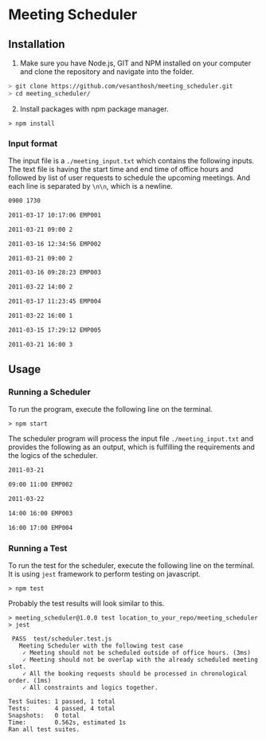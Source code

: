 # Meeting Scheduler

## Installation

1. Make sure you have Node.js, GIT and NPM installed on your computer and clone the repository and navigate into the folder.
```bash
> git clone https://github.com/vesanthosh/meeting_scheduler.git
> cd meeting_scheduler/
```
2. Install packages with npm package manager.

```npm
> npm install
```

### Input format
The input file is a `./meeting_input.txt` which contains the following inputs. The text file is having the start time and end time of office hours and followed by list of user requests to schedule the upcoming meetings. And each line is separated by `\n\n`, which is a newline.

```bash
0900 1730

2011-03-17 10:17:06 EMP001

2011-03-21 09:00 2

2011-03-16 12:34:56 EMP002

2011-03-21 09:00 2

2011-03-16 09:28:23 EMP003

2011-03-22 14:00 2

2011-03-17 11:23:45 EMP004

2011-03-22 16:00 1

2011-03-15 17:29:12 EMP005

2011-03-21 16:00 3

```
## Usage
### Running a Scheduler
To run the program, execute the following line on the terminal.
```npm
> npm start
```
The scheduler program will process the input file `./meeting_input.txt` and provides the following as an output, which is fulfilling the requirements and the logics of the scheduler.

```bash
2011-03-21

09:00 11:00 EMP002

2011-03-22

14:00 16:00 EMP003

16:00 17:00 EMP004

```
### Running a Test
To run the test for the scheduler, execute the following line on the terminal. It is using `jest` framework to perform testing on javascript.
```npm
> npm test
```
Probably the test results will look similar to this.
```npm
> meeting_scheduler@1.0.0 test location_to_your_repo/meeting_scheduler
> jest

 PASS  test/scheduler.test.js
   Meeting Scheduler with the following test case
    ✓ Meeting should not be scheduled outside of office hours. (3ms)
    ✓ Meeting should not be overlap with the already scheduled meeting slot.
    ✓ All the booking requests should be processed in chronological order. (1ms)
    ✓ All constraints and logics together.

Test Suites: 1 passed, 1 total
Tests:       4 passed, 4 total
Snapshots:   0 total
Time:        0.562s, estimated 1s
Ran all test suites.
```